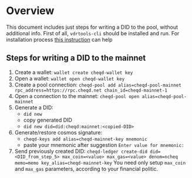 # Overview
This document includes just steps for writing a DID to the pool, without additional info.
First of all, `vdrtools-cli` should be installed and run. For installation process [this instruction](install.md) can help

## Steps for writing a DID to the mainnet
1. Create a wallet:
   `wallet create cheqd-wallet key`
2. Open a wallet:
   `wallet open cheqd-wallet key`
3. Create a pool connection:
   `cheqd-pool add alias=cheqd-pool-mainnet rpc_address=https://rpc.cheqd.net chain_id=cheqd-mainnet-1`
4. Open a connection to the mainnet:
   `cheqd-pool open alias=cheqd-pool-mainnet`
5. Generate a DID:
   - `did new`
   - copy generated DID
   - `did new did=did:cheqd:mainnet:<copied-DID>`
6. Generate/restore cosmos signature:
   - `cheqd-keys add alias=cheqd-mainnet-key mnemonic`
   - paste your mnemonic after suggestion `Enter value for mnemonic:`
7. Send previously created DID:
   `cheqd-ledger create-did did=<DID_from_step_5> max_coin=<value> max_gas=<value> denom=ncheq memo=memo key_alias=cheqd-mainnet-key`
   You need only setup `max_coin` and `max_gas` parameters, according to your financial politic.
